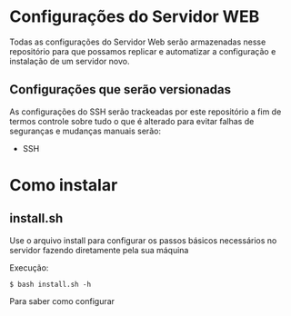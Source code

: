 # Configurações do Servidor WEB

Todas as configurações do Servidor Web serão armazenadas nesse repositório para que possamos replicar e automatizar a configuração e instalação de um servidor novo.

## Configurações que serão versionadas

As configurações do SSH serão trackeadas por este repositório a fim de termos controle sobre tudo o que é alterado para evitar falhas de seguranças e mudanças manuais serão:

- SSH

# Como instalar

## install.sh

Use o arquivo install para configurar os passos básicos necessários no servidor fazendo diretamente pela sua máquina

Execução:

```
$ bash install.sh -h 
```

Para saber como configurar

